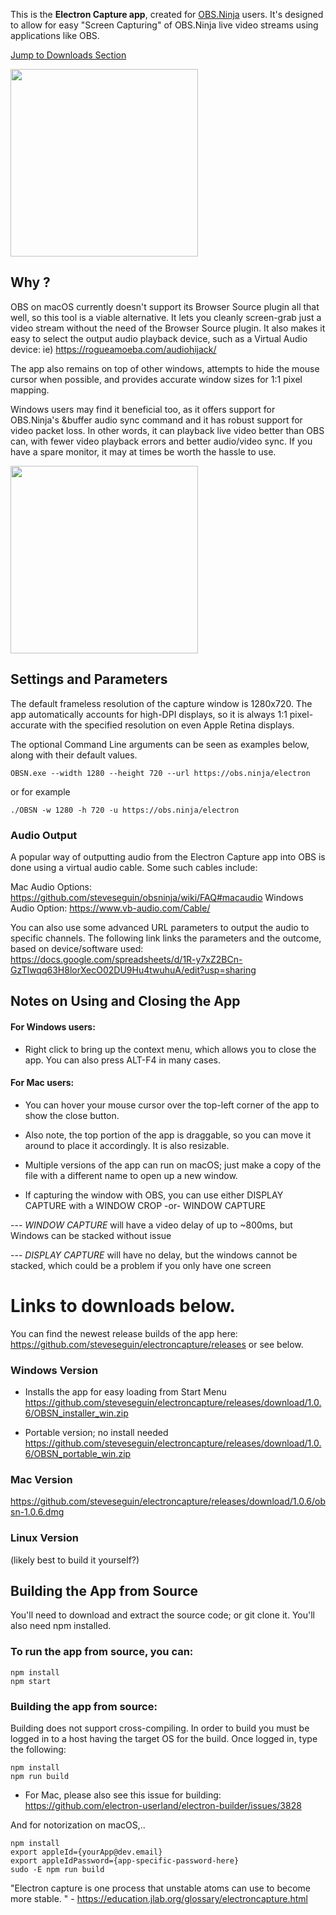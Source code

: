 This is the **Electron Capture app**, created for <a href="https://obs.ninja">OBS.Ninja</a> users. It's designed to allow for easy "Screen Capturing" of OBS.Ninja live video streams using applications like OBS. 

<a href="https://github.com/steveseguin/electroncapture#links-to-downloads-below">Jump to Downloads Section</a>

<img src="https://user-images.githubusercontent.com/2575698/91703607-74ebbb00-eb48-11ea-94d2-f205da2976b1.png " alt="" data-canonical-src="https://user-images.githubusercontent.com/2575698/91703607-74ebbb00-eb48-11ea-94d2-f205da2976b1.png"  style="display:inline-block" height="300" />

## Why ?
OBS on macOS currently doesn't support its Browser Source plugin all that well, so this tool is a viable alternative. It lets you cleanly screen-grab just a video stream without the need of the Browser Source plugin. It also makes it easy to select the output audio playback device, such as a Virtual Audio device: ie) https://rogueamoeba.com/audiohijack/

The app also remains on top of other windows, attempts to hide the mouse cursor when possible, and provides accurate window sizes for 1:1 pixel mapping.

Windows users may find it beneficial too, as it offers support for OBS.Ninja's &buffer audio sync command and it has robust support for video packet loss. In other words, it can playback live video better than OBS can, with fewer video playback errors and better audio/video sync. If you have a spare monitor, it may at times be worth the hassle to use.


<img src="https://user-images.githubusercontent.com/2575698/80891745-290d3000-8c94-11ea-85c4-ae0e7cd1ec19.png " alt="" data-canonical-src="https://user-images.githubusercontent.com/2575698/80891745-290d3000-8c94-11ea-85c4-ae0e7cd1ec19.png " style="display:inline-block" height="300" />


## Settings and Parameters

The default frameless resolution of the capture window is 1280x720. The app automatically accounts for high-DPI displays, so it is always 1:1 pixel-accurate with the specified resolution on even Apple Retina displays.

The optional Command Line arguments can be seen as examples below, along with their default values.

```
OBSN.exe --width 1280 --height 720 --url https://obs.ninja/electron
```
or for example
```
./OBSN -w 1280 -h 720 -u https://obs.ninja/electron
```
### Audio Output 

A popular way of outputting audio from the Electron Capture app into OBS is done using a virtual audio cable. Some such cables include:

Mac Audio Options: https://github.com/steveseguin/obsninja/wiki/FAQ#macaudio
Windows Audio Option: https://www.vb-audio.com/Cable/

You can also use some advanced URL parameters to output the audio to specific channels. The following link links the parameters and the outcome, based on device/software used:
https://docs.google.com/spreadsheets/d/1R-y7xZ2BCn-GzTlwqq63H8lorXecO02DU9Hu4twuhuA/edit?usp=sharing

## Notes on Using and Closing the App

#### For Windows users:

- Right click to bring up the context menu, which allows you to close the app. You can also press ALT-F4 in many cases.

#### For Mac users:

- You can hover your mouse cursor over the top-left corner of the app to show the close button.

- Also note, the top portion of the app is draggable, so you can move it around to place it accordingly. It is also resizable.

- Multiple versions of the app can run on macOS; just make a copy of the file with a different name to open up a new window.

- If capturing the window with OBS, you can use either DISPLAY CAPTURE with a WINDOW CROP  -or-  WINDOW CAPTURE

--- *WINDOW CAPTURE* will have a video delay of up to ~800ms, but Windows can be stacked without issue

--- *DISPLAY CAPTURE* will have no delay, but the windows cannot be stacked, which could be a problem if you only have one screen

# Links to downloads below.

You can find the newest release builds of the app here: https://github.com/steveseguin/electroncapture/releases  or see below.

### Windows Version
- Installs the app for easy loading from Start Menu
https://github.com/steveseguin/electroncapture/releases/download/1.0.6/OBSN_installer_win.zip

- Portable version; no install needed
https://github.com/steveseguin/electroncapture/releases/download/1.0.6/OBSN_portable_win.zip

### Mac Version
https://github.com/steveseguin/electroncapture/releases/download/1.0.6/obsn-1.0.6.dmg

### Linux Version
(likely best to build it yourself?)


## Building the App from Source

You'll need to download and extract the source code; or git clone it.
You'll also need npm installed.

### To run the app from source, you can:
```
npm install
npm start
```

### Building the app from source:
Building does not support cross-compiling. In order to build you must be logged in to a host having the target OS for the build. Once logged in, type the following:

```
npm install
npm run build
```

* For Mac, please also see this issue for building: https://github.com/electron-userland/electron-builder/issues/3828

And for notorization on macOS,..
```
npm install
export appleId={yourApp@dev.email}
export appleIdPassword={app-specific-password-here}
sudo -E npm run build

```


"Electron capture is one process that unstable atoms can use to become more stable. " - https://education.jlab.org/glossary/electroncapture.html



